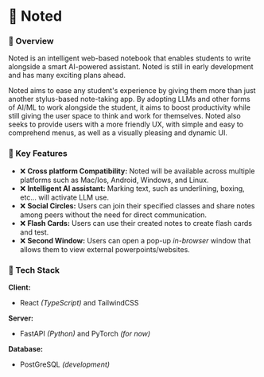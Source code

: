 # 📓 Noted

### 📌 Overview
Noted is an intelligent web-based notebook that enables students to write alongside a smart AI-powered assistant. Noted is still in early development and has many exciting plans ahead.

Noted aims to ease any student's experience by giving them more than just another stylus-based note-taking app. By adopting LLMs and other forms of AI/ML to work alongside the student, it aims to boost productivity while still giving the user space to think and work for themselves. Noted also seeks to provide users with a more friendly UX, with simple and easy to comprehend menus, as well as a visually pleasing and dynamic UI.

### 🎯 Key Features

- ❌ **Cross platform Compatibility:** Noted will be available across multiple platforms such as Mac/Ios, Android, Windows, and Linux.
- ❌ **Intelligent AI assistant:** Marking text, such as underlining, boxing, etc... will activate LLM use.
- ❌ **Social Circles:** Users can join their specified classes and share notes among peers without the need for direct communication.
- ❌ **Flash Cards:** Users can use their created notes to create flash cards and test.
- ❌ **Second Window:** Users can open a pop-up *in-browser* window that allows them to view external powerpoints/websites.

### 💽 Tech Stack

**Client:** 
- React *(TypeScript)* and TailwindCSS

**Server:** 
- FastAPI *(Python)* and PyTorch *(for now)*

**Database:** 
- PostGreSQL *(development)*



